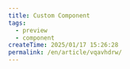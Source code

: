 ```yaml
---
title: Custom Component
tags:
  - preview
  - component
createTime: 2025/01/17 15:26:28
permalink: /en/article/vqavhdrw/
---
```


<CustomComponent />
